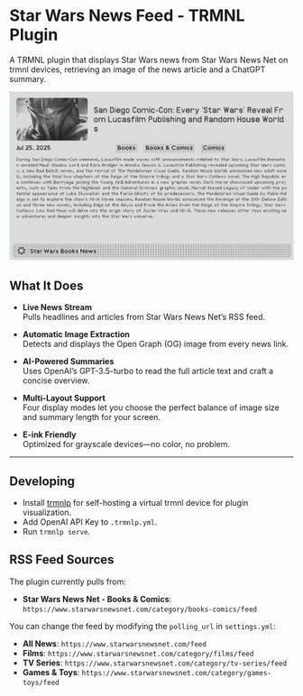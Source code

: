 # Star Wars News Feed - TRMNL Plugin

A TRMNL plugin that displays Star Wars news from Star Wars News Net on trmnl devices, retrieving an image of the news article and a ChatGPT summary.

![Preview image](preview.png)

## What It Does

- **Live News Stream**  
  Pulls headlines and articles from Star Wars News Net’s RSS feed.

- **Automatic Image Extraction**  
  Detects and displays the Open Graph (OG) image from every news link.

- **AI-Powered Summaries**  
  Uses OpenAI’s GPT-3.5-turbo to read the full article text and craft a concise overview.

- **Multi-Layout Support**  
  Four display modes let you choose the perfect balance of image size and summary length for your screen.

- **E-ink Friendly**  
  Optimized for grayscale devices—no color, no problem.

---

## Developing

- Install [trmnlp](https://github.com/usetrmnl/trmnlp) for self-hosting a virtual trmnl device for plugin visualization.
- Add OpenAI API Key to `.trmnlp.yml`.
- Run `trmnlp serve`.



## RSS Feed Sources

The plugin currently pulls from:
- **Star Wars News Net - Books & Comics**: `https://www.starwarsnewsnet.com/category/books-comics/feed`

You can change the feed by modifying the `polling_url` in `settings.yml`:
- **All News**: `https://www.starwarsnewsnet.com/feed`
- **Films**: `https://www.starwarsnewsnet.com/category/films/feed`
- **TV Series**: `https://www.starwarsnewsnet.com/category/tv-series/feed`
- **Games & Toys**: `https://www.starwarsnewsnet.com/category/games-toys/feed`


